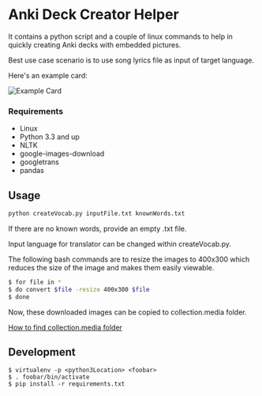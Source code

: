 # Anki Deck Creator Helper 

It contains a python script and a couple of linux commands to help in quickly
creating Anki decks with embedded pictures.

Best use case scenario is to use song lyrics file as input of target language. 

Here's an example card:

![Example Card](https://github.com/saratrajput/AnkiCardCsvCreator/blob/master/images/lyricVocabExample.png)

### Requirements
* Linux
* Python 3.3 and up
* NLTK
* google-images-download
* googletrans
* pandas

## Usage

```python
python createVocab.py inputFile.txt knownWords.txt
```

If there are no known words, provide an empty .txt file.

Input language for translator can be changed within createVocab.py.

The following bash commands are to resize the images to 400x300 which reduces
the size of the image and makes them easily viewable.

```bash
$ for file in *
$ do convert $file -resize 400x300 $file
$ done
```

Now, these downloaded images can be copied to collection.media folder.

[How to find collection.media folder](https://superuser.com/questions/963526/where-does-anki-store-media)

## Development
```
$ virtualenv -p <python3Location> <foobar>
$ . foobar/bin/activate
$ pip install -r requirements.txt
```
